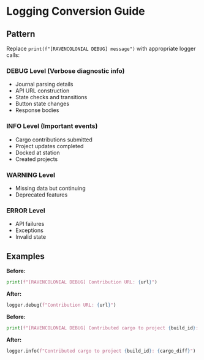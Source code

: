 # Logging Conversion Guide

## Pattern
Replace `print(f"[RAVENCOLONIAL DEBUG] message")` with appropriate logger calls:

### DEBUG Level (Verbose diagnostic info)
- Journal parsing details
- API URL construction  
- State checks and transitions
- Button state changes
- Response bodies

### INFO Level (Important events)
- Cargo contributions submitted
- Project updates completed
- Docked at station
- Created projects

### WARNING Level  
- Missing data but continuing
- Deprecated features

### ERROR Level
- API failures
- Exceptions
- Invalid state

## Examples

**Before:**
```python
print(f"[RAVENCOLONIAL DEBUG] Contribution URL: {url}")
```

**After:**
```python
logger.debug(f"Contribution URL: {url}")
```

**Before:**
```python
print(f"[RAVENCOLONIAL DEBUG] Contributed cargo to project {build_id}: {cargo_diff}")
```

**After:**
```python
logger.info(f"Contributed cargo to project {build_id}: {cargo_diff}")
```
